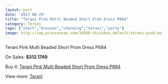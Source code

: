```yaml
---
layout: post
date: '2017-08-29'
title: "Terani Pink Multi Beaded Short Prom Dress P684"
category: Terani
tags: ["short","dresses","charming","terani","party"]
image: http://img.princessan.com/16588-thickbox_default/terani-pink-multi-beaded-short-prom-dress-p684.jpg
---
```

Terani Pink Multi Beaded Short Prom Dress P684

On Sales: **$312.1749**
<a href="https://www.princessan.com/en/terani/7832-terani-pink-multi-beaded-short-prom-dress-p684.html"><amp-img layout="responsive" width="600" height="600" src="//img.princessan.com/16588-thickbox_default/terani-pink-multi-beaded-short-prom-dress-p684.jpg" alt="Terani Pink Multi Beaded Short Prom Dress P684 0" /></a>
<a href="https://www.princessan.com/en/terani/7832-terani-pink-multi-beaded-short-prom-dress-p684.html"><amp-img layout="responsive" width="600" height="600" src="//img.princessan.com/16589-thickbox_default/terani-pink-multi-beaded-short-prom-dress-p684.jpg" alt="Terani Pink Multi Beaded Short Prom Dress P684 1" /></a>

Buy it: [Terani Pink Multi Beaded Short Prom Dress P684](https://www.princessan.com/en/terani/7832-terani-pink-multi-beaded-short-prom-dress-p684.html "Terani Pink Multi Beaded Short Prom Dress P684")

View more: [Terani](https://www.princessan.com/en/64-terani "Terani")